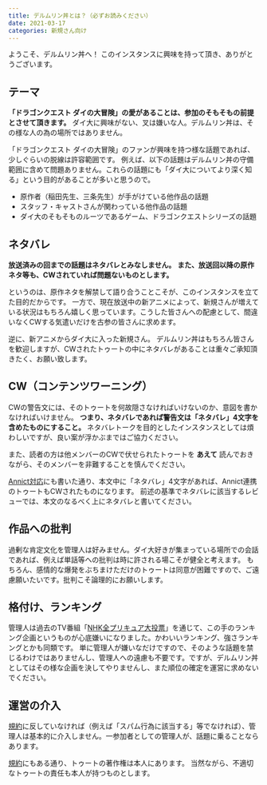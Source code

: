 ```yaml
---
title: デルムリン丼とは？（必ずお読みください）
date: 2021-03-17
categories: 新規さん向け
---
```


ようこそ、デルムリン丼へ！
このインスタンスに興味を持って頂き、ありがとうございます。

## テーマ

__「ドラゴンクエスト ダイの大冒険」の愛があることは、参加のそもそもの前提とさせて頂きます。__
ダイ大に興味がない、叉は嫌いな人。デルムリン丼は、その様な人の為の場所ではありません。

「ドラゴンクエスト ダイの大冒険」のファンが興味を持つ様な話題であれば、少しぐらいの脱線は許容範囲です。
例えば、以下の話題はデルムリン丼の守備範囲に含めて問題ありません。これらの話題にも「ダイ大についてより深く知る」という目的があることが多いと思うので。

- 原作者（稲田先生、三条先生）が手がけている他作品の話題
- スタッフ・キャストさんが関わっている他作品の話題
- ダイ大のそもそものルーツであるゲーム、ドラゴンクエストシリーズの話題

## ネタバレ

__放送済みの回までの話題はネタバレとみなしません。__
__また、放送回以降の原作ネタ等も、CWされていれば問題ないものとします。__

というのは、原作ネタを解禁して語り合うことこそが、このインスタンスを立てた目的だからです。
一方で、現在放送中の新アニメによって、新規さんが増えている状況はもちろん嬉しく思っています。こうした皆さんへの配慮として、間違いなくCWする気遣いだけを古参の皆さんに求めます。

逆に、新アニメからダイ大に入った新規さん。
デルムリン丼はもちろん皆さんを歓迎しますが、CWされたトゥートの中にネタバレがあることは重々ご承知頂きたく、お願い致します。

## CW（コンテンツワーニング）

CWの警告文には、そのトゥートを何故隠さなければいけないのか、意図を書かなければいけません。
__つまり、ネタバレであれば警告文は「ネタバレ」4文字を含めたものにすること。__ ネタバレトークを目的としたインスタンスとしては煩わしいですが、良い案が浮かぶまではご協力ください。

また、読者の方は他メンバーのCWで伏せられたトゥートを __あえて__ 読んでおきながら、そのメンバーを非難することを慎んでください。

[Annict対応](/articles/Annict対応)にも書いた通り、本文中に「ネタバレ」4文字があれば、Annict連携のトゥートもCWされたものになります。
前述の基準でネタバレに該当するレビューでは、本文のなるべく上にネタバレと書いてください。

## 作品への批判

過剰な肯定文化を管理人は好みません。ダイ大好きが集まっている場所での会話であれば、例えば単話等への批判は時に許される場こそが健全と考えます。
もちろん、感情的な爆発をぶちまけただけのトゥートは同意が困難ですので、ご遠慮願いたいです。批判こそ論理的にお願いします。

## 格付け、ランキング

管理人は過去のTV番組「[NHK全プリキュア大投票](https://www.nhk.or.jp/anime/precure/)」を通じて、この手のランキング企画というものが心底嫌いになりました。かわいいランキング、強さランキングとかも同類です。
単に管理人が嫌いなだけですので、そのような話題を禁じるわけではありませんし、管理人への遠慮も不要です。ですが、デルムリン丼としてはその様な企画を決してやりませんし、また順位の確定を運営に求めないでください。

## 運営の介入

[規約](https://mstdn.delmulin.com/terms)に反していなければ（例えば「スパム行為に該当する」等でなければ）、管理人は基本的に介入しません。一参加者としての管理人が、話題に乗ることならあります。

[規約](https://mstdn.delmulin.com/terms)にもある通り、トゥートの著作権は本人にあります。
当然ながら、不適切なトゥートの責任も本人が持つものとします。
